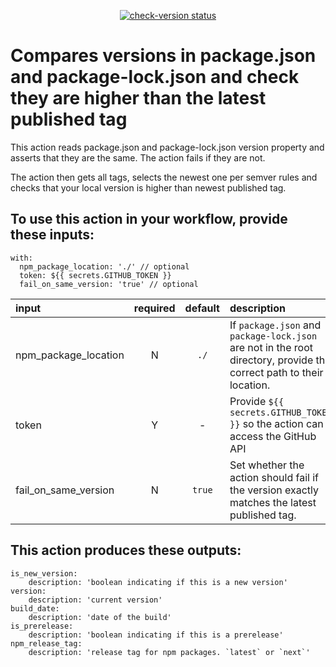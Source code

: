 <p align="center">
  <a href="https://github.com/digicatapult/check-version/actions"><img alt="check-version status" src="https://github.com/digicatapult/check-version/workflows/build-test/badge.svg"></a>
</p>

# Compares versions in package.json and package-lock.json and check they are higher than the latest published tag

This action reads package.json and package-lock.json version property and asserts that they are the same. The action fails if they are not.

The action then gets all tags, selects the newest one per semver rules and checks that your local version is higher than newest published tag.

## To use this action in your workflow, provide these inputs:

```
with:
  npm_package_location: './' // optional
  token: ${{ secrets.GITHUB_TOKEN }}
  fail_on_same_version: 'true' // optional
```

| input                | required | default | description                                                                                                          |
| :------------------- | :------: | :-----: | :------------------------------------------------------------------------------------------------------------------- |
| npm_package_location |    N     |  `./`   | If `package.json` and `package-lock.json` are not in the root directory, provide the correct path to their location. |
| token                |    Y     |    -    | Provide `${{ secrets.GITHUB_TOKEN }}` so the action can access the GitHub API                                        |
| fail_on_same_version |    N     | `true`  | Set whether the action should fail if the version exactly matches the latest published tag.                          |

## This action produces these outputs:

```
is_new_version:
    description: 'boolean indicating if this is a new version'
version:
    description: 'current version'
build_date:
    description: 'date of the build'
is_prerelease:
    description: 'boolean indicating if this is a prerelease'
npm_release_tag:
    description: 'release tag for npm packages. `latest` or `next`'
```
